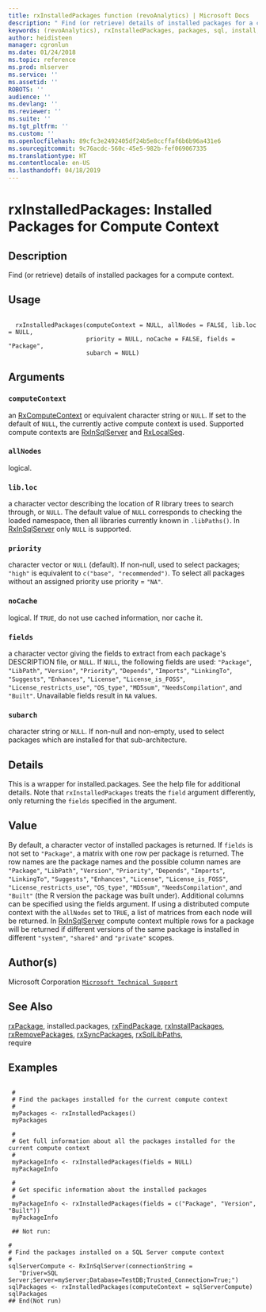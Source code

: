 ```yaml
---
title: rxInstalledPackages function (revoAnalytics) | Microsoft Docs
description: " Find (or retrieve) details of installed packages for a compute context. "
keywords: (revoAnalytics), rxInstalledPackages, packages, sql, install, uninstall, remove, use
author: heidisteen
manager: cgronlun
ms.date: 01/24/2018
ms.topic: reference
ms.prod: mlserver
ms.service: ''
ms.assetid: ''
ROBOTS: ''
audience: ''
ms.devlang: ''
ms.reviewer: ''
ms.suite: ''
ms.tgt_pltfrm: ''
ms.custom: ''
ms.openlocfilehash: 89cfc3e2492405df24b5e8ccffaf6b6b96a431e6
ms.sourcegitcommit: 9c76acdc-560c-45e5-982b-fef069067335
ms.translationtype: HT
ms.contentlocale: en-US
ms.lasthandoff: 04/18/2019
---
```

 # <a name="rxinstalledpackages-installed-packages-for-compute-context"></a>rxInstalledPackages: Installed Packages for Compute Context 
 ## <a name="description"></a>Description

Find (or retrieve) details of installed packages for a compute context.


 ## <a name="usage"></a>Usage

```   

  rxInstalledPackages(computeContext = NULL, allNodes = FALSE, lib.loc = NULL,
                      priority = NULL, noCache = FALSE, fields = "Package",
                      subarch = NULL)

```

 ## <a name="arguments"></a>Arguments




 ### `computeContext`
 an [RxComputeContext](RxComputeContext.md) or equivalent character string or `NULL`.   If set to the default of `NULL`, the currently active compute context is used. Supported compute contexts are [RxInSqlServer](RxInSqlServer.md) and [RxLocalSeq](RxLocalSeq.md). 



 ### `allNodes`
 logical. 



 ### `lib.loc`
 a character vector describing the location of R library  trees to search through, or `NULL`.  The default value of `NULL` corresponds to checking the loaded namespace,  then all libraries currently known in  `.libPaths()`. In [RxInSqlServer](RxInSqlServer.md) only `NULL` is supported. 



 ### `priority`
 character vector or `NULL` (default). If non-null, used to select packages;  `"high"` is equivalent to `c("base", "recommended")`.  To select all packages without an assigned priority use priority = `"NA"`. 



 ### `noCache`
 logical.  If `TRUE`, do not use cached information, nor cache it. 



 ### `fields`
 a character vector giving the fields to extract from each package's DESCRIPTION file,  or `NULL`. If `NULL`, the following fields are used: `"Package"`, `"LibPath"`, `"Version"`, `"Priority"`, `"Depends"`,  `"Imports"`, `"LinkingTo"`, `"Suggests"`, `"Enhances"`,  `"License"`, `"License_is_FOSS"`, `"License_restricts_use"`,  `"OS_type"`, `"MD5sum"`, `"NeedsCompilation"`, and `"Built"`. Unavailable fields result in `NA` values. 



 ### `subarch`
 character string or `NULL`. If non-null and non-empty, used to select packages  which are installed for that sub-architecture.  




 ## <a name="details"></a>Details

This is a wrapper for installed.packages. See the help file for additional details.
Note that `rxInstalledPackages` treats the `field` argument differently, only returning the `fields` specified in the argument.



 ## <a name="value"></a>Value

By default, a character vector of installed packages is returned.  If `fields` is not set to `"Package"`, a matrix with one row per package is returned. The row names are the package names and the possible column names are `"Package"`, `"LibPath"`, `"Version"`, `"Priority"`, `"Depends"`, `"Imports"`, `"LinkingTo"`, `"Suggests"`, `"Enhances"`, `"License"`, `"License_is_FOSS"`, `"License_restricts_use"`, `"OS_type"`, `"MD5sum"`, `"NeedsCompilation"`, and `"Built"` (the R version the package was built under). Additional columns can be specified using the fields argument. If using a distributed compute context with the `allNodes` set to `TRUE`, a list of matrices from each node will be returned.
In [RxInSqlServer](RxInSqlServer.md) compute context multiple rows for a package will be returned if different versions of the same package is installed in different `"system"`, `"shared"` and `"private"` scopes.


 ## <a name="authors"></a>Author(s)
 Microsoft Corporation [`Microsoft Technical Support`](https://go.microsoft.com/fwlink/?LinkID=698556&clcid=0x409)


 ## <a name="see-also"></a>See Also

[rxPackage](rxPackage.md), installed.packages, [rxFindPackage](rxFindPackage.md), [rxInstallPackages](rxInstallPackages.md),   
[rxRemovePackages](rxRemovePackages.md), [rxSyncPackages](rxSyncPackages.md), [rxSqlLibPaths](rxSqlLibPaths.md),   
require

 ## <a name="examples"></a>Examples

 ```

  #
  # Find the packages installed for the current compute context
  #
  myPackages <- rxInstalledPackages()
  myPackages

  #
  # Get full information about all the packages installed for the current compute context
  #
  myPackageInfo <- rxInstalledPackages(fields = NULL)
  myPackageInfo

  #
  # Get specific information about the installed packages
  #
  myPackageInfo <- rxInstalledPackages(fields = c("Package", "Version", "Built"))
  myPackageInfo

  ## Not run:

#
# Find the packages installed on a SQL Server compute context
#
sqlServerCompute <- RxInSqlServer(connectionString = 
    "Driver=SQL Server;Server=myServer;Database=TestDB;Trusted_Connection=True;")
sqlPackages <- rxInstalledPackages(computeContext = sqlServerCompute)
sqlPackages
 ## End(Not run) 
```








